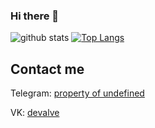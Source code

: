 ### Hi there 👋

![github stats](https://github-readme-stats.vercel.app/api?username=devalve&count_private=true&show_icons=true) 
[![Top Langs](https://github-readme-stats.vercel.app/api/top-langs/?username=devalve)](https://github.com/lordralinc) 
 

## Contact me 
 

Telegram: [property of undefined](https://t.me/supbread) 

VK: [devalve](https://vk.com/devalve)
